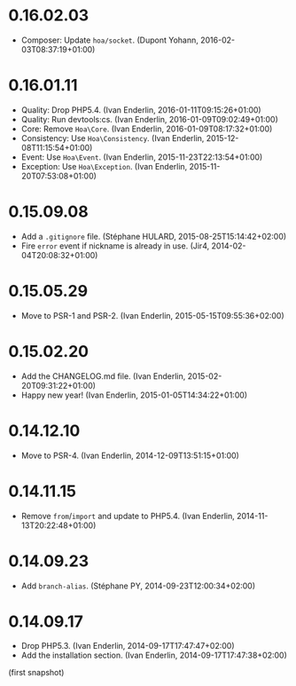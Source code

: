 # 0.16.02.03

  * Composer: Update `hoa/socket`. (Dupont Yohann, 2016-02-03T08:37:19+01:00)

# 0.16.01.11

  * Quality: Drop PHP5.4. (Ivan Enderlin, 2016-01-11T09:15:26+01:00)
  * Quality: Run devtools:cs. (Ivan Enderlin, 2016-01-09T09:02:49+01:00)
  * Core: Remove `Hoa\Core`. (Ivan Enderlin, 2016-01-09T08:17:32+01:00)
  * Consistency: Use `Hoa\Consistency`. (Ivan Enderlin, 2015-12-08T11:15:54+01:00)
  * Event: Use `Hoa\Event`. (Ivan Enderlin, 2015-11-23T22:13:54+01:00)
  * Exception: Use `Hoa\Exception`. (Ivan Enderlin, 2015-11-20T07:53:08+01:00)

# 0.15.09.08

  * Add a `.gitignore` file. (Stéphane HULARD, 2015-08-25T15:14:42+02:00)
  * Fire `error` event if nickname is already in use. (Jir4, 2014-02-04T20:08:32+01:00)

# 0.15.05.29

  * Move to PSR-1 and PSR-2. (Ivan Enderlin, 2015-05-15T09:55:36+02:00)

# 0.15.02.20

  * Add the CHANGELOG.md file. (Ivan Enderlin, 2015-02-20T09:31:22+01:00)
  * Happy new year! (Ivan Enderlin, 2015-01-05T14:34:22+01:00)

# 0.14.12.10

  * Move to PSR-4. (Ivan Enderlin, 2014-12-09T13:51:15+01:00)

# 0.14.11.15

  * Remove `from`/`import` and update to PHP5.4. (Ivan Enderlin, 2014-11-13T20:22:48+01:00)

# 0.14.09.23

  * Add `branch-alias`. (Stéphane PY, 2014-09-23T12:00:34+02:00)

# 0.14.09.17

  * Drop PHP5.3. (Ivan Enderlin, 2014-09-17T17:47:47+02:00)
  * Add the installation section. (Ivan Enderlin, 2014-09-17T17:47:38+02:00)

(first snapshot)
